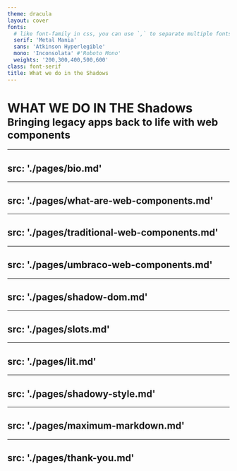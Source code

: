 ```yaml
---
theme: dracula
layout: cover
fonts:
  # like font-family in css, you can use `,` to separate multiple fonts for fallback
  serif: 'Metal Mania'
  sans: 'Atkinson Hyperlegible'
  mono: 'Inconsolata' #'Roboto Mono'
  weights: '200,300,400,500,600'
class: font-serif
title: What we do in the Shadows
---
```


<h1>
    <span>WHAT WE DO IN THE</span>
    <strong>Shadows</strong>
    <small>Bringing legacy apps back to life with web components</small>
</h1>

---
src: './pages/bio.md'
---

---
src: './pages/what-are-web-components.md'
---

---
src: './pages/traditional-web-components.md'
---

---
src: './pages/umbraco-web-components.md'
---

---
src: './pages/shadow-dom.md'
---

---
src: './pages/slots.md'
---


---
src: './pages/lit.md'
---

---
src: './pages/shadowy-style.md'
---

---
src:  './pages/maximum-markdown.md'
---

---
src:  './pages/thank-you.md'
---
